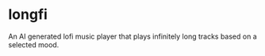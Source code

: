 # longfi
An AI generated lofi music player that plays infinitely long tracks based on a selected mood.
